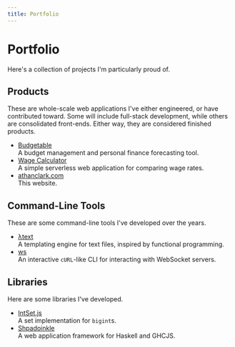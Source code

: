 ```yaml
---
title: Portfolio
---
```


Portfolio
============

Here's a collection of projects I'm particularly proud of.

Products
----------

These are whole-scale web applications I've either engineered, or have contributed toward.
Some will include full-stack development, while others are consolidated front-ends. Either way,
they are considered finished products.

- [Budgetable](/portfolio/budgetable.html)
  <br />
  A budget management and personal finance forecasting tool.
- [Wage Calculator](/portfolio/wagecalculator.html)
  <br />
  A simple serverless web application for comparing wage rates.
- [athanclark.com](/portfolio/athanclark.html)
  <br />
  This website.

Command-Line Tools
----------------------

These are some command-line tools I've developed over the years.

- [λtext](/portfolio/ltext.html)
  <br />
  A templating engine for text files, inspired by functional programming.
- [ws](/portfolio/ws.html)
  <br />
  An interactive `cURL`-like CLI for interacting with WebSocket servers.

Libraries
-----------

Here are some libraries I've developed.

- [IntSet.js](/portfolio/intset.html)
  <br />
  A set implementation for `bigint`s.
- [Shpadoinkle](/portfolio/shpadoinkle.html)
  <br />
  A web application framework for Haskell and GHCJS.
